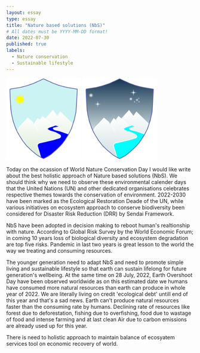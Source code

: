 ```yaml
---
layout: essay
type: essay
title: "Nature based solutions (NbS)"
# All dates must be YYYY-MM-DD format!
date: 2022-07-30
published: true
labels:
  - Nature conservation
  - Sustainable lifestyle
---
```


<img width="200px" class="rounded float-start pe-4" src="../img/natureday.png">
<img width="200px" class="rounded float-start pe-4" src="../img/nature.png">

Today on the ocassion of World Nature Conservation Day I would like write about the best holistic approach of Nature based solutions (NbS). We should think why we need to observe these environmental calender days that the United Nations (UN) and other dedicated organisations celebrates respective themes towards the conservation of environment. 2022-2030 have been marked as the Ecological Restoration Deade of the UN, while various initiatives on ecosystem approach to conserve biodiversity been considered for Disaster Risk Reduction (DRR) by Sendai Framework.

NbS have been adopted in decision making to reboot human's realtionship with nature. According to Global Risk Survey by the World Economic Forum; in coming 10 years loss of biological diversity and ecosystem degradation are top five risks. Pandemic in last two years is great lesson to the world the way we treating and consuming resources.

The younger generation need to adapt NbS and need to promote simple living and sustainable lifestyle so that earth can sustain lifelong for future generation's wellbeing. At the same time on 28 July, 2022, Earth Overshoot Day have been observed worldwide as on this estimated date we humans have consumed more natural resources than earth can produce in whole year of 2022. We are literally living on credit 'ecological debt' untill end of this year and that's a sad news. Earth can't produce natural resources faster than the consuming rate by humans. Declining rate of resources like forest due to deforestation, fishing due to overfishing, food due to wastage of food and intense farming and at last clean Air due to carbon emissions are already used up for this year.

There is need to holistic approach to maintain balance of ecosyatem services tool on economic recovery of world.
